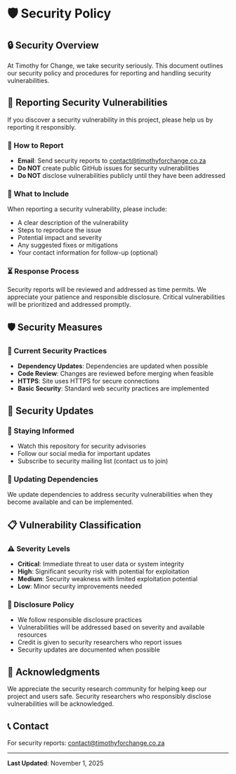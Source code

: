 # 🛡️ Security Policy

## 🔒 Security Overview

At Timothy for Change, we take security seriously. This document outlines our security policy and procedures for reporting and handling security vulnerabilities.

## 🚨 Reporting Security Vulnerabilities

If you discover a security vulnerability in this project, please help us by reporting it responsibly.

### 📧 How to Report

- **Email**: Send security reports to contact@timothyforchange.co.za
- **Do NOT** create public GitHub issues for security vulnerabilities
- **Do NOT** disclose vulnerabilities publicly until they have been addressed

### 📝 What to Include

When reporting a security vulnerability, please include:

- A clear description of the vulnerability
- Steps to reproduce the issue
- Potential impact and severity
- Any suggested fixes or mitigations
- Your contact information for follow-up (optional)

### ⏳ Response Process

Security reports will be reviewed and addressed as time permits. We appreciate your patience and responsible disclosure. Critical vulnerabilities will be prioritized and addressed promptly.

## 🛡️ Security Measures

### 🔄 Current Security Practices

- **Dependency Updates**: Dependencies are updated when possible
- **Code Review**: Changes are reviewed before merging when feasible
- **HTTPS**: Site uses HTTPS for secure connections
- **Basic Security**: Standard web security practices are implemented

## 🔧 Security Updates

### 📢 Staying Informed

- Watch this repository for security advisories
- Follow our social media for important updates
- Subscribe to security mailing list (contact us to join)

### 🔄 Updating Dependencies

We update dependencies to address security vulnerabilities when they become available and can be implemented.

## 📋 Vulnerability Classification

### ⚠️ Severity Levels

- **Critical**: Immediate threat to user data or system integrity
- **High**: Significant security risk with potential for exploitation
- **Medium**: Security weakness with limited exploitation potential
- **Low**: Minor security improvements needed

### 📣 Disclosure Policy

- We follow responsible disclosure practices
- Vulnerabilities will be addressed based on severity and available resources
- Credit is given to security researchers who report issues
- Security updates are documented when possible

## 🙏 Acknowledgments

We appreciate the security research community for helping keep our project and users safe. Security researchers who responsibly disclose vulnerabilities will be acknowledged.

## 📞 Contact

For security reports: contact@timothyforchange.co.za

---

**Last Updated**: November 1, 2025
